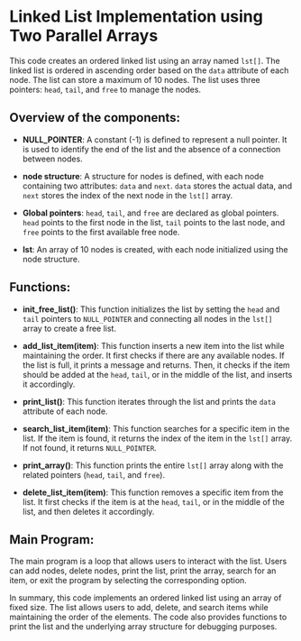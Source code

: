 # Linked List Implementation using Two Parallel Arrays

This code creates an ordered linked list using an array named `lst[]`. The linked list is ordered in ascending order based on the `data` attribute of each node. The list can store a maximum of 10 nodes. The list uses three pointers: `head`, `tail`, and `free` to manage the nodes.

## Overview of the components:

- **NULL_POINTER**: A constant (-1) is defined to represent a null pointer. It is used to identify the end of the list and the absence of a connection between nodes.

- **node structure**: A structure for nodes is defined, with each node containing two attributes: `data` and `next`. `data` stores the actual data, and `next` stores the index of the next node in the `lst[]` array.

- **Global pointers**: `head`, `tail`, and `free` are declared as global pointers. `head` points to the first node in the list, `tail` points to the last node, and `free` points to the first available free node.

- **lst**: An array of 10 nodes is created, with each node initialized using the node structure.

## Functions:

- **init_free_list()**: This function initializes the list by setting the `head` and `tail` pointers to `NULL_POINTER` and connecting all nodes in the `lst[]` array to create a free list.

- **add_list_item(item)**: This function inserts a new item into the list while maintaining the order. It first checks if there are any available nodes. If the list is full, it prints a message and returns. Then, it checks if the item should be added at the `head`, `tail`, or in the middle of the list, and inserts it accordingly.

- **print_list()**: This function iterates through the list and prints the `data` attribute of each node.

- **search_list_item(item)**: This function searches for a specific item in the list. If the item is found, it returns the index of the item in the `lst[]` array. If not found, it returns `NULL_POINTER`.

- **print_array()**: This function prints the entire `lst[]` array along with the related pointers (`head`, `tail`, and `free`).

- **delete_list_item(item)**: This function removes a specific item from the list. It first checks if the item is at the `head`, `tail`, or in the middle of the list, and then deletes it accordingly.

## Main Program:

The main program is a loop that allows users to interact with the list. Users can add nodes, delete nodes, print the list, print the array, search for an item, or exit the program by selecting the corresponding option.

In summary, this code implements an ordered linked list using an array of fixed size. The list allows users to add, delete, and search items while maintaining the order of the elements. The code also provides functions to print the list and the underlying array structure for debugging purposes.

